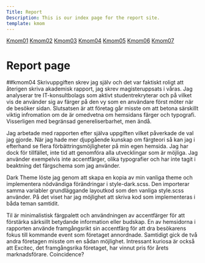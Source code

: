 ```yaml
---
Title: Report
Description: This is our index page for the report site.
template: kmom
---
```


<nav class="sidebarflex">
    <a href="kmom01" class="sidebar-list">Kmom01</a>
    <a href="kmom02" class="sidebar-list">Kmom02</a>
    <a href="kmom03" class="sidebar-list">Kmom03</a>
    <a href="kmom04" class="sidebar-list">Kmom04</a>
    <a href="kmom05" class="sidebar-list">Kmom05</a>
    <a href="kmom06" class="sidebar-list">Kmom06</a>
    <a href="kmom07" class="sidebar-list">Kmom07</a>
</nav>


Report page
==========================

##kmom04
Skrivuppgiften skrev jag själv och det var faktiskt roligt att återigen skriva akademisk rapport, jag skrev magisteruppsats i våras. Jag analyserar tre IT-konsultbolags som aktivt studentrekryterar och på vilket vis de använder sig av färger på den vy som en användare först möter när de besöker sidan. Slutsatsen är att företag går misste om att betona särskillt viktig infromation om de är omedvetna om hemsidans färger och typografi. Visserligen med begränsad genereliserbarhet, men ändå.

Jag arbetade med rapporten efter själva uppgiften vilket påverkade de val jag gjorde. När jag hade mer   djupgående kunskap om färgteori så kan jag i efterhand se flera förbättringsmöjligheter på min egen hemsida. Jag har dock för tillfället, inte tid att genomföra alla utvecklingar som är möjliga. Jag använder exempelvis inte accentfärger, olika typografier och har inte tagit i beaktning det färgschema som jag använder.   

Dark Theme löste jag genom att skapa en kopia av min vanliga theme och implementera nödvändiga förändringar i style-dark.scss. Den importerar samma variabler grundläggande layoutkod som den vanliga style.scss använder. På det viset har jag möjlighet att skriva kod som implementeras i båda teman samtidit.

Til är minimalistisk färgpalett och användningen av accentfärger för att förstärka särksillt betydande information eller budskap. En av hemsidorna i rapporten använde framgångsrikt sin accentfärg för att dra besökarens fokus till kommande event som företaget annordnade. Samtidigt gick de två andra företagen misste om en sådan möjlighet. Intressant kuriosa är också att Excitec, det framgångsrika företaget, har vinnut pris för årets marknadsförare. Coincidence? 
